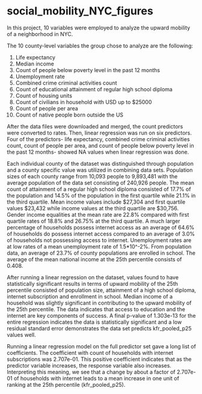 # social_mobility_NYC_figures
In this project, 10 variables were employed to analyze the upward mobility of a neighborhood in NYC. 

The 10 county-level variables the group chose to analyze are the following:  
1.	Life expectancy
2.	Median income
3.	Count of people below poverty level in the past 12 months
4.	Unemployment rate
5.	Combined crime criminal activities count
6.	Count of educational attainment of regular high school diploma 
7.	Count of housing units
8.	Count of civilians in household with USD up to $25000
9.	Count of people per area
10.	Count of native people born outside the US

After the data files were downloaded and merged, the count predictors were converted to rates. Then, linear regression was run on six predictors. Four of the predictors- life expectancy, combined crime criminal activities count, count of people per area, and count of people below poverty level in the past 12 months- showed NA values when linear regression was done.

Each individual county of the dataset was distinguished through population and a county specific value was utilized in combining data sets. Population sizes of each county range from 10,093 people to 9,893,481 with the average population of the data set consisting of 240,926 people. The mean count of attainment of a regular high school diploma consisted of 17.7% of the population and 14.5% of the population in the first quartile while 21.1% in the third quartile. Mean income values include $27,304 and first quartile values $23,432 while income values at the third quartile are $30,756. Gender income equalities at the mean rate are 22.8% compared with first quartile rates of 18.8% and 26.75% at the third quartile. A much larger percentage of households possess internet access as an average of 64.6% of households do possess internet access compared to an average of 3.0% of households not possessing access to internet. Unemployment rates are at low rates of a mean unemployment rate of 1.5*10^-2%. From population data, an average of 23.7% of county populations are enrolled in school. The average of the mean national income at the 25th percentile consists of 0.408.

After running a linear regression on the dataset, values found to have statistically significant results in terms of upward mobility of the 25th percentile consisted of population size, attainment of a high school diploma, internet subscription and enrollment in school. Median income of a household was slightly significant in contributing to the upward mobility of the 25th percentile. The data indicates that access to education and the internet are key components of success. A final p-value of 1.303e-13 for the entire regression indicates the data is statistically significant and a low residual standard error demonstrates the data set predicts kfr_pooled_p25 values well.

Running a linear regression model on the full predictor set gave a long list of coefficients. The coefficient with count of households with internet subscriptions was 2.707e-01. This positive coefficient indicates that as the predictor variable increases, the response variable also increases. Interpreting this meaning, we see that a change by about a factor of 2.707e-01 of households with internet leads to a mean increase in one unit of ranking at the 25th percentile (kfr_pooled_p25).


